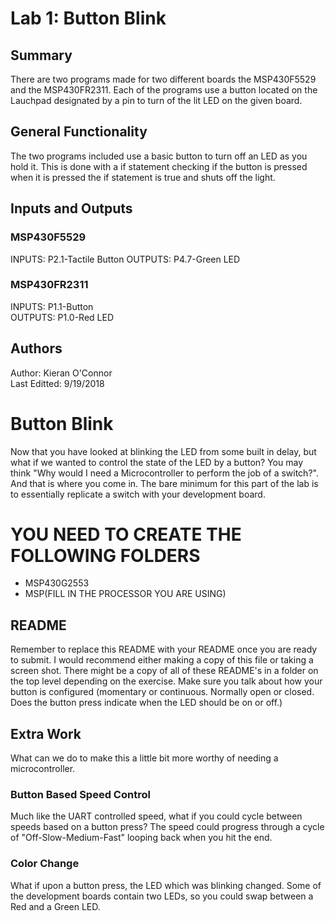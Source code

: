 # Lab 1: Button Blink

## Summary
 There are two programs made for two different boards the MSP430F5529 and the MSP430FR2311. Each of the programs use a button located on the Lauchpad designated by a pin to turn of the lit LED on the given board.

## General Functionality
 The two programs included  use a basic button to turn off an LED as you hold it. This is done with a if statement checking if the button is pressed when it is pressed the if statement is true and shuts off the light.
 
## Inputs and Outputs

### MSP430F5529
 INPUTS: P2.1-Tactile Button
 OUTPUTS: P4.7-Green LED
 
### MSP430FR2311
 INPUTS: P1.1-Button  
 OUTPUTS: P1.0-Red LED
 
## Authors

   Author: Kieran O'Connor  
   Last Editted: 9/19/2018

# Button Blink
Now that you have looked at blinking the LED from some built in delay, but what if we wanted to control the state of the LED by a button? You may think "Why would I need a Microcontroller to perform the job of a switch?". And that is where you come in. The bare minimum for this part of the lab is to essentially replicate a switch with your development board.

# YOU NEED TO CREATE THE FOLLOWING FOLDERS
* MSP430G2553
* MSP(FILL IN THE PROCESSOR YOU ARE USING)

## README
Remember to replace this README with your README once you are ready to submit. I would recommend either making a copy of this file or taking a screen shot. There might be a copy of all of these README's in a folder on the top level depending on the exercise. Make sure you talk about how your button is configured (momentary or continuous. Normally open or closed. Does the button press indicate when the LED should be on or off.)

## Extra Work
What can we do to make this a little bit more worthy of needing a microcontroller.

### Button Based Speed Control
Much like the UART controlled speed, what if you could cycle between speeds based on a button press? The speed could progress through a cycle of "Off-Slow-Medium-Fast" looping back when you hit the end.

### Color Change
What if upon a button press, the LED which was blinking changed. Some of the development boards contain two LEDs, so you could swap between a Red and a Green LED.
